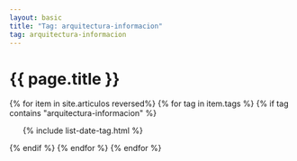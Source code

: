 ```yaml
---
layout: basic
title: "Tag: arquitectura-informacion"
tag: arquitectura-informacion
---
```


<h1>{{ page.title }}</h1>

{% for item in site.articulos reversed%}
{% for tag in item.tags %}
{% if tag contains "arquitectura-informacion" %}
<ul>
    {% include list-date-tag.html %}
</ul>
{% endif %}
{% endfor %}
{% endfor %}